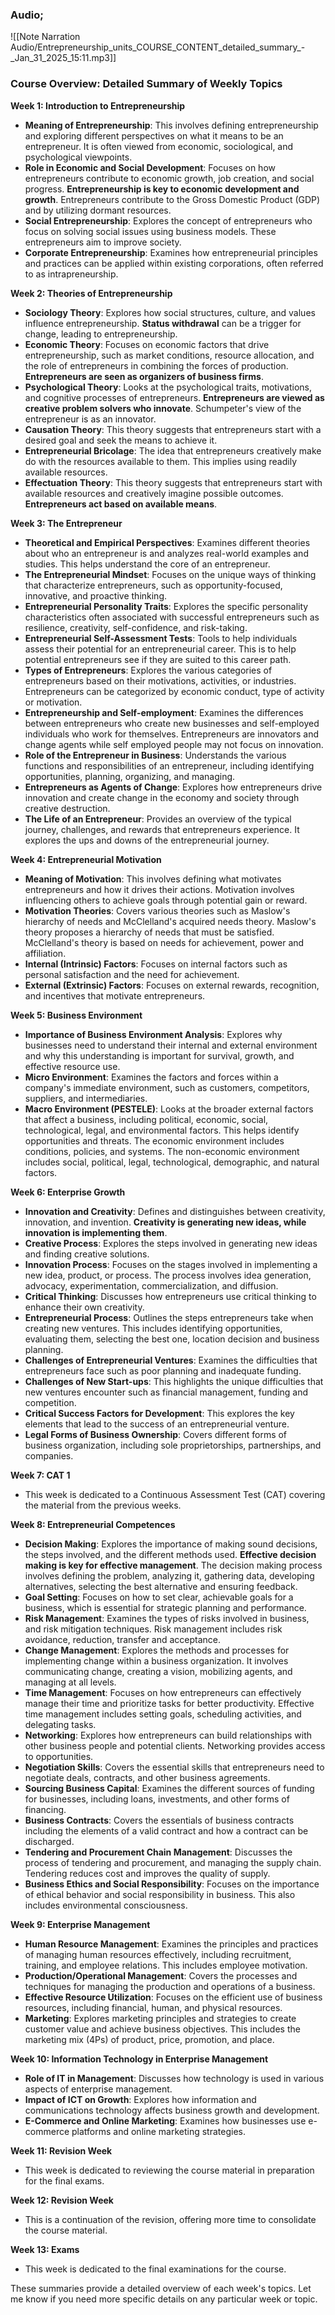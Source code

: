 ### Audio; 
![[Note Narration Audio/Entrepreneurship_units_COURSE_CONTENT_detailed_summary_-_Jan_31_2025_15:11.mp3]]

### Course Overview: Detailed Summary of Weekly Topics

**Week 1: Introduction to Entrepreneurship**

- **Meaning of Entrepreneurship**: This involves defining entrepreneurship and exploring different perspectives on what it means to be an entrepreneur. It is often viewed from economic, sociological, and psychological viewpoints.
- **Role in Economic and Social Development**: Focuses on how entrepreneurs contribute to economic growth, job creation, and social progress. **Entrepreneurship is key to economic development and growth**. Entrepreneurs contribute to the Gross Domestic Product (GDP) and by utilizing dormant resources.
- **Social Entrepreneurship**: Explores the concept of entrepreneurs who focus on solving social issues using business models. These entrepreneurs aim to improve society.
- **Corporate Entrepreneurship**: Examines how entrepreneurial principles and practices can be applied within existing corporations, often referred to as intrapreneurship.

**Week 2: Theories of Entrepreneurship**

- **Sociology Theory**: Explores how social structures, culture, and values influence entrepreneurship. **Status withdrawal** can be a trigger for change, leading to entrepreneurship.
- **Economic Theory**: Focuses on economic factors that drive entrepreneurship, such as market conditions, resource allocation, and the role of entrepreneurs in combining the forces of production. **Entrepreneurs are seen as organizers of business firms**.
- **Psychological Theory**: Looks at the psychological traits, motivations, and cognitive processes of entrepreneurs. **Entrepreneurs are viewed as creative problem solvers who innovate**. Schumpeter's view of the entrepreneur is as an innovator.
- **Causation Theory**: This theory suggests that entrepreneurs start with a desired goal and seek the means to achieve it.
- **Entrepreneurial Bricolage**: The idea that entrepreneurs creatively make do with the resources available to them. This implies using readily available resources.
- **Effectuation Theory**: This theory suggests that entrepreneurs start with available resources and creatively imagine possible outcomes. **Entrepreneurs act based on available means**.

**Week 3: The Entrepreneur**

- **Theoretical and Empirical Perspectives**: Examines different theories about who an entrepreneur is and analyzes real-world examples and studies. This helps understand the core of an entrepreneur.
- **The Entrepreneurial Mindset**: Focuses on the unique ways of thinking that characterize entrepreneurs, such as opportunity-focused, innovative, and proactive thinking.
- **Entrepreneurial Personality Traits**: Explores the specific personality characteristics often associated with successful entrepreneurs such as resilience, creativity, self-confidence, and risk-taking.
- **Entrepreneurial Self-Assessment Tests**: Tools to help individuals assess their potential for an entrepreneurial career. This is to help potential entrepreneurs see if they are suited to this career path.
- **Types of Entrepreneurs**: Explores the various categories of entrepreneurs based on their motivations, activities, or industries. Entrepreneurs can be categorized by economic conduct, type of activity or motivation.
- **Entrepreneurship and Self-employment**: Examines the differences between entrepreneurs who create new businesses and self-employed individuals who work for themselves. Entrepreneurs are innovators and change agents while self employed people may not focus on innovation.
- **Role of the Entrepreneur in Business**: Understands the various functions and responsibilities of an entrepreneur, including identifying opportunities, planning, organizing, and managing.
- **Entrepreneurs as Agents of Change**: Explores how entrepreneurs drive innovation and create change in the economy and society through creative destruction.
- **The Life of an Entrepreneur**: Provides an overview of the typical journey, challenges, and rewards that entrepreneurs experience. It explores the ups and downs of the entrepreneurial journey.

**Week 4: Entrepreneurial Motivation**

- **Meaning of Motivation**: This involves defining what motivates entrepreneurs and how it drives their actions. Motivation involves influencing others to achieve goals through potential gain or reward.
- **Motivation Theories**: Covers various theories such as Maslow's hierarchy of needs and McClelland's acquired needs theory. Maslow's theory proposes a hierarchy of needs that must be satisfied. McClelland's theory is based on needs for achievement, power and affiliation.
- **Internal (Intrinsic) Factors**: Focuses on internal factors such as personal satisfaction and the need for achievement.
- **External (Extrinsic) Factors**: Focuses on external rewards, recognition, and incentives that motivate entrepreneurs.

**Week 5: Business Environment**

- **Importance of Business Environment Analysis**: Explores why businesses need to understand their internal and external environment and why this understanding is important for survival, growth, and effective resource use.
- **Micro Environment**: Examines the factors and forces within a company's immediate environment, such as customers, competitors, suppliers, and intermediaries.
- **Macro Environment (PESTELE)**: Looks at the broader external factors that affect a business, including political, economic, social, technological, legal, and environmental factors. This helps identify opportunities and threats. The economic environment includes conditions, policies, and systems. The non-economic environment includes social, political, legal, technological, demographic, and natural factors.

**Week 6: Enterprise Growth**

- **Innovation and Creativity**: Defines and distinguishes between creativity, innovation, and invention. **Creativity is generating new ideas, while innovation is implementing them**.
- **Creative Process**: Explores the steps involved in generating new ideas and finding creative solutions.
- **Innovation Process**: Focuses on the stages involved in implementing a new idea, product, or process. The process involves idea generation, advocacy, experimentation, commercialization, and diffusion.
- **Critical Thinking**: Discusses how entrepreneurs use critical thinking to enhance their own creativity.
- **Entrepreneurial Process**: Outlines the steps entrepreneurs take when creating new ventures. This includes identifying opportunities, evaluating them, selecting the best one, location decision and business planning.
- **Challenges of Entrepreneurial Ventures**: Examines the difficulties that entrepreneurs face such as poor planning and inadequate funding.
- **Challenges of New Start-ups**: This highlights the unique difficulties that new ventures encounter such as financial management, funding and competition.
- **Critical Success Factors for Development**: This explores the key elements that lead to the success of an entrepreneurial venture.
- **Legal Forms of Business Ownership**: Covers different forms of business organization, including sole proprietorships, partnerships, and companies.

**Week 7: CAT 1**

- This week is dedicated to a Continuous Assessment Test (CAT) covering the material from the previous weeks.

**Week 8: Entrepreneurial Competences**

- **Decision Making**: Explores the importance of making sound decisions, the steps involved, and the different methods used. **Effective decision making is key for effective management**. The decision making process involves defining the problem, analyzing it, gathering data, developing alternatives, selecting the best alternative and ensuring feedback.
- **Goal Setting**: Focuses on how to set clear, achievable goals for a business, which is essential for strategic planning and performance.
- **Risk Management**: Examines the types of risks involved in business, and risk mitigation techniques. Risk management includes risk avoidance, reduction, transfer and acceptance.
- **Change Management**: Explores the methods and processes for implementing change within a business organization. It involves communicating change, creating a vision, mobilizing agents, and managing at all levels.
- **Time Management**: Focuses on how entrepreneurs can effectively manage their time and prioritize tasks for better productivity. Effective time management includes setting goals, scheduling activities, and delegating tasks.
- **Networking**: Explores how entrepreneurs can build relationships with other business people and potential clients. Networking provides access to opportunities.
- **Negotiation Skills**: Covers the essential skills that entrepreneurs need to negotiate deals, contracts, and other business agreements.
- **Sourcing Business Capital**: Examines the different sources of funding for businesses, including loans, investments, and other forms of financing.
- **Business Contracts**: Covers the essentials of business contracts including the elements of a valid contract and how a contract can be discharged.
- **Tendering and Procurement Chain Management**: Discusses the process of tendering and procurement, and managing the supply chain. Tendering reduces cost and improves the quality of supply.
- **Business Ethics and Social Responsibility**: Focuses on the importance of ethical behavior and social responsibility in business. This also includes environmental consciousness.

**Week 9: Enterprise Management**

- **Human Resource Management**: Examines the principles and practices of managing human resources effectively, including recruitment, training, and employee relations. This includes employee motivation.
- **Production/Operational Management**: Covers the processes and techniques for managing the production and operations of a business.
- **Effective Resource Utilization**: Focuses on the efficient use of business resources, including financial, human, and physical resources.
- **Marketing**: Explores marketing principles and strategies to create customer value and achieve business objectives. This includes the marketing mix (4Ps) of product, price, promotion, and place.

**Week 10: Information Technology in Enterprise Management**

- **Role of IT in Management**: Discusses how technology is used in various aspects of enterprise management.
- **Impact of ICT on Growth**: Explores how information and communications technology affects business growth and development.
- **E-Commerce and Online Marketing**: Examines how businesses use e-commerce platforms and online marketing strategies.

**Week 11: Revision Week**

- This week is dedicated to reviewing the course material in preparation for the final exams.

**Week 12: Revision Week**

- This is a continuation of the revision, offering more time to consolidate the course material.

**Week 13: Exams**

- This week is dedicated to the final examinations for the course.

These summaries provide a detailed overview of each week's topics. Let me know if you need more specific details on any particular week or topic.
